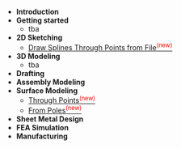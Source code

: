 * **Introduction**
* **Getting started**
  * tba
* **2D Sketching**
  * [Draw Splines Through Points from File<sup style="color:red">(new)<sup>](spline-through-point-from-file.md)
* **3D Modeling**
  * tba
* **Drafting**
* **Assembly Modeling**
* **Surface Modeling**
  * [Through Points<sup style="color:red">(new)<sup>](surface-through-points.md)
  * [From Poles<sup style="color:red">(new)<sup>](surface-from-poles.md)
* **Sheet Metal Design**
* **FEA Simulation**
* **Manufacturing**
